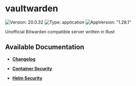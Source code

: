 # vaultwarden

![Version: 20.0.32](https://img.shields.io/badge/Version-20.0.32-informational?style=flat-square) ![Type: application](https://img.shields.io/badge/Type-application-informational?style=flat-square) ![AppVersion: "1.28.1"](https://img.shields.io/badge/AppVersion-"1.28.1"-informational?style=flat-square)

Unofficial Bitwarden compatible server written in Rust

## Available Documentation

- [**Changelog**](CHANGELOG)

- [**Container Security**](container-security)

- [**Helm Security**](helm-security)

